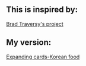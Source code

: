 ## This is inspired by:
[Brad Traversy's project](https://github.com/bradtraversy)

## My version:
[Expanding cards-Korean food](https://kattycreates.github.io/Expanding_cards/)

